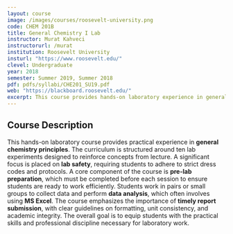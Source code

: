 ```yaml
---
layout: course
image: /images/courses/roosevelt-university.png
code: CHEM 201B
title: General Chemistry I Lab
instructor: Murat Kahveci
instructorurl: /murat
institution: Roosevelt University
insturl: "https://www.roosevelt.edu/"
clevel: Undergraduate
year: 2018
semester: Summer 2019, Summer 2018
pdf: pdfs/syllabi/CHE201_SU19.pdf
web: "https://blackboard.roosevelt.edu/"
excerpt: This course provides hands-on laboratory experience in general chemistry, emphasizing safety, pre-lab preparation, data analysis, and timely report submission.
---
```


## Course Description
This hands-on laboratory course provides practical experience in **general chemistry principles**. The curriculum is structured around ten lab experiments designed to reinforce concepts from lecture. A significant focus is placed on **lab safety**, requiring students to adhere to strict dress codes and protocols. A core component of the course is **pre-lab preparation**, which must be completed before each session to ensure students are ready to work efficiently. Students work in pairs or small groups to collect data and perform **data analysis**, which often involves using **MS Excel**. The course emphasizes the importance of **timely report submission**, with clear guidelines on formatting, unit consistency, and academic integrity. The overall goal is to equip students with the practical skills and professional discipline necessary for laboratory work.